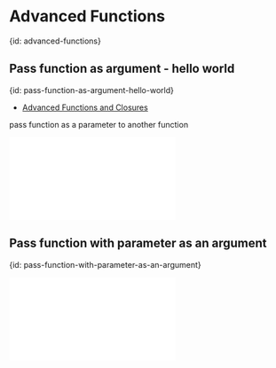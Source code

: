 # Advanced Functions
{id: advanced-functions}


## Pass function as argument - hello world
{id: pass-function-as-argument-hello-world}

* [Advanced Functions and Closures](https://doc.rust-lang.org/book/ch19-05-advanced-functions-and-closures.html)

pass function as a parameter to another function

![](examples/advanced-functions/pass_function_as_argument_simple.rs)


## Pass function with parameter as an argument
{id: pass-function-with-parameter-as-an-argument}

![](examples/advanced-functions/pass_function_with_parameter_as_argument.rs)

